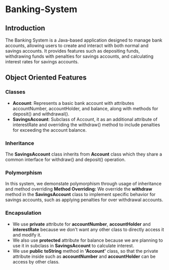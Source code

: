 # Banking-System
## Introduction
The Banking System is a Java-based application designed to manage bank accounts, allowing users to create and interact with both normal and savings accounts. It provides features such as depositing funds, withdrawing funds with penalties for savings accounts, and calculating interest rates for savings accounts.
## Object Oriented Features
### Classes
- **Account**: Represents a basic bank account with attributes accountNumber, accountHolder, and balance, along with methods for deposit() and withdrawal().
- **SavingsAccount**: Subclass of Account, it as an additional attribute of interestRate and overriding the withdraw() method to include penalties for exceeding the account balance.
### Inheritance
The **SavingsAccount** class inherits from **Account** class which they share a common interface for withdraw() and deposit() operation.
### Polymorphism
In this system, we demonstate polymorphism through usage of inheritance and method overriding
**Method Overriding:** We override the **withdraw** method in the **SavingsAccount** class to implement specific behavior for savings accounts, such as applying penalties for over withdrawal accounts.
### Encapsulation
- We use **private** attribute for **accountNumber**, **accountHolder** and **interestRate** because we don't want any other class to directly access it and modify it.
- We also use **protected** attribute for balance because we are planning to use it in subclass in **SavingsAccount** to calculate interest.
- We use **public** **toString** method in **'Account'** class, so that the private attribute inside such as **accountNumber** and **accountHolder** can be access by other class.
